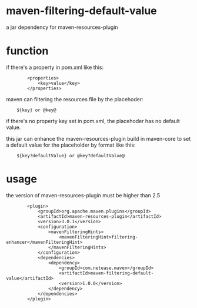 # maven-filtering-default-value
a jar dependency for maven-resources-plugin

# function

if there's a property in pom.xml like this:

			<properties>
				<key>value</key>
			</properties>

maven can filtering the resources file by the placehoder:

		${key} or @key@

if there's no property key set in pom.xml, the placehoder has no default value.

this jar can enhance the maven-resources-plugin build in maven-core to set a default value for the placeholder by format like this:
		
		${key?defaultValue} or @key?defaultValue@

# usage
the version of maven-resources-plugin must be higher than 2.5

			<plugin>
				<groupId>org.apache.maven.plugins</groupId>
				<artifactId>maven-resources-plugin</artifactId>
				<version>3.0.1</version>
				<configuration>
					<mavenFilteringHints>
						<mavenFilteringHint>filtering-enhancer</mavenFilteringHint>
					</mavenFilteringHints>
				</configuration>
				<dependencies>
					<dependency>
						<groupId>com.netease.maven</groupId>
						<artifactId>maven-filtering-default-value</artifactId>
						<version>1.0.0</version>
					</dependency>
				</dependencies>
			</plugin>
